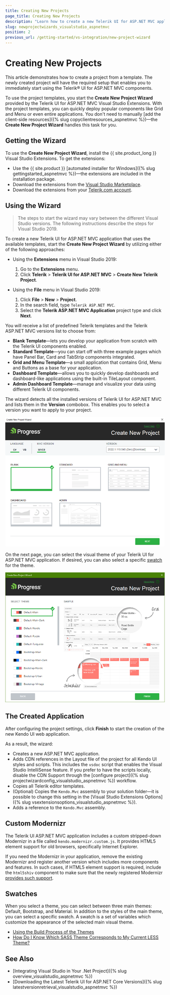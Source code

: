 ```yaml
---
title: Creating New Projects
page_title: Creating New Projects
description: "Learn how to create a new Telerik UI for ASP.NET MVC application."
slug: newprojectwizards_visualstudio_aspnetmvc
position: 2
previous_url: /getting-started/vs-integration/new-project-wizard
---
```


# Creating New Projects

This article demonstrates how to create a project from a template. The newly created project will have the required setup that enables you to immediately start using the Telerik&reg; UI for ASP.NET MVC components.

To use the project templates, you start the **Create New Project Wizard** provided by the Telerik UI for ASP.NET MVC Visual Studio Extensions. With the project templates, you can quickly deploy popular components like Grid and Menu or even entire applications. You don't need to manually [add the client-side resources]({% slug copyclientresources_aspnetmvc %})&mdash;the **Create New Project Wizard** handles this task for you.

## Getting the Wizard

To use the **Create New Project Wizard**, install the {{ site.product_long }} Visual Studio Extensions. To get the extensions:

* Use the {{ site.product }} [automated installer for Windows]({% slug gettingstarted_aspnetmvc %})&mdash;the extensions are included in the installation package.
* Download the extensions from the [Visual Studio Marketplace](https://marketplace.visualstudio.com/items?itemName=TelerikInc.TelerikASPNETMVCVSExtensions).
* Download the extensions from your [Telerik.com account](https://www.telerik.com/account/product-download?product=KENDOUIMVC).

## Using the Wizard

>The steps to start the wizard may vary between the different Visual Studio versions. The following instructions describe the steps for Visual Studio 2019.

To create a new Telerik UI for ASP.NET MVC application that uses the available templates, start the **Create New Project Wizard** by utilizing either of the following approaches:

* Using the **Extensions** menu in Visual Studio 2019:

    1. Go to the **Extensions** menu.   
    2. Click **Telerik** > **Telerik UI for ASP.NET MVC** > **Create New Telerik Project**.

* Using the **File** menu in Visual Studio 2019:

    1. Click **File** > **New** > **Project**.     
    2. In the search field, type `Telerik ASP.NET MVC`.
    3. Select the **Telerik ASP.NET MVC Application** project type and click **Next**.

You will receive a list of predefined Telerik templates and the Telerik ASP.NET MVC versions list to choose from:

* **Blank Template**&mdash;lets you develop your application from scratch with the Telerik UI components enabled.
* **Standard Template**&mdash;you can start off with three example pages which have Panel Bar, Card and TabStrip components integrated.
* **Grid and Menu Template**&mdash;a small application that contains Grid, Menu and Buttons as a base for your application.
* **Dashboard Template**&mdash;allows you to quickly develop dashboards and dashboard-like applications using the built-in TileLayout component.
* **Admin Dashboard Template**&mdash;manage and visualize your data using different Telerik UI components. 

The wizard detects all the installed versions of Telerik UI for ASP.NET MVC and lists them in the **Version** combobox. This enables you to select a version you want to apply to your project.

![The new Project Wizard](../vs-integration-mvc/images/new_project2.png)

On the next page, you can select the visual theme of your Telerik UI for ASP.NET MVC application. If desired, you can also select a specific [swatch](#swatches) for the theme.

![The new Project Wizard](../vs-integration-mvc/images/new_project_theme_selection.png)

## The Created Application

After configuring the project settings, click **Finish** to start the creation of the new Kendo UI web application.

As a result, the wizard:

* Creates a new ASP.NET MVC application.
* Adds CDN references in the Layout file of the project for all Kendo UI styles and scripts. This includes the `vsdoc` script that enables the Visual Studio IntelliSense feature. If you prefer to have the scripts locally, disable the CDN Support through the [configure project]({% slug projectwizardconfig_visualstudio_aspnetmvc %}) workflow.  
* Copies all Telerik editor templates.
* (Optional) Copies the `Kendo.Mvc` assembly to your solution folder&mdash;it is possible to change this setting in the [Visual Studio Extensions Options]({% slug vsextensionsoptions_visualstudio_aspnetmvc %}).
* Adds a reference to the `Kendo.Mvc` assembly.

## Custom Modernizr

The Telerik UI ASP.NET MVC application includes a custom stripped-down Modernizr in a file called `kendo.modernizr.custom.js`. It provides HTML5 element support for old browsers, specifically Internet Explorer.

If you need the Modernizr in your application, remove the existing Modernizr and register another version which includes more components and features. In such cases, if HTML5 element support is required, include the `html5shiv` component to make sure that the newly registered Modernizr [provides such support](http://modernizr.com/docs/#html5inie).

## Swatches

When you select a theme, you can select between three main themes: Default, Bootstrap, and Material. In addition to the styles of the main theme, you can select a specific swatch. A swatch is a set of variables which customize the appearance of the selected main visual theme.

* [Using the Build Process of the Themes](https://docs.telerik.com/kendo-ui/styles-and-layout/sass-themes#using-the-build-process-of-the-themes)
* [How Do I Know Which SASS Theme Corresponds to My Current LESS Theme?](https://docs.telerik.com/aspnet-mvc/styles-and-layout/less-themes-migration#how-do-i-know-which-sass-theme-corresponds-to-my-current-less-theme)

## See Also

* [Integrating Visual Studio in Your .Net Project]({% slug overview_visualstudio_aspnetmvc %})
* [Downloading the Latest Telerik UI for ASP.NET Core Versions]({% slug latestversionretrieval_visualstudio_aspnetmvc %})
